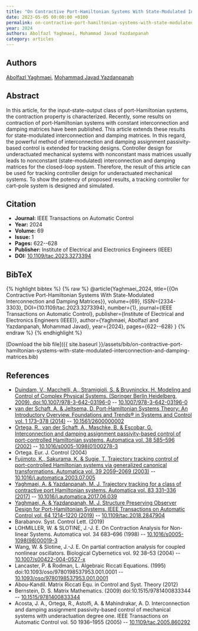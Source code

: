```yaml
---
title: "On Contractive Port-Hamiltonian Systems With State-Modulated Interconnection and Damping Matrices"
date: 2023-05-05 00:00:00 +0100
permalink: on-contractive-port-hamiltonian-systems-with-state-modulated-interconnection-and-damping-matrices
year: 2024
authors: Abolfazl Yaghmaei, Mohammad Javad Yazdanpanah
category: articles
---
```

 
## Authors
[Abolfazl Yaghmaei](authors/abolfazl-yaghmaei), [Mohammad Javad Yazdanpanah](authors/mohammad-javad-yazdanpanah)
 
## Abstract
In this article, for the input-state-output class of port-Hamiltonian systems, the contraction property is characterized. Recently, some results on contraction of port-Hamiltonian systems with constant interconnection and damping matrices have been published. This article extends these results for state-modulated interconnection and damping matrices. In this regard, the powerful method of interconnection and damping assignment passivity-based control is extended for tracking designs. Controller design for underactuated mechanical systems with nonconstant mass matrices usually leads to nonconstant (state-modulated) interconnection and damping matrices for the closed-loop system. Therefore, the result of this article can be used for tracking controller design for underactuated mechanical systems. To show the potency of proposed results, a tracking controller for cart–pole system is designed and simulated.
 
## Citation
- **Journal:** IEEE Transactions on Automatic Control
- **Year:** 2024
- **Volume:** 69
- **Issue:** 1
- **Pages:** 622--628
- **Publisher:** Institute of Electrical and Electronics Engineers (IEEE)
- **DOI:** [10.1109/tac.2023.3273394](https://doi.org/10.1109/tac.2023.3273394)
 
## BibTeX
{% highlight bibtex %}
{% raw %}
@article{Yaghmaei_2024,
  title={{On Contractive Port-Hamiltonian Systems With State-Modulated Interconnection and Damping Matrices}},
  volume={69},
  ISSN={2334-3303},
  DOI={10.1109/tac.2023.3273394},
  number={1},
  journal={IEEE Transactions on Automatic Control},
  publisher={Institute of Electrical and Electronics Engineers (IEEE)},
  author={Yaghmaei, Abolfazl and Yazdanpanah, Mohammad Javad},
  year={2024},
  pages={622--628}
}
{% endraw %}
{% endhighlight %}
 
[Download the bib file]({{ site.baseurl }}/assets/bib/on-contractive-port-hamiltonian-systems-with-state-modulated-interconnection-and-damping-matrices.bib)
 
## References
- [Duindam, V., Macchelli, A., Stramigioli, S. & Bruyninckx, H. Modeling and Control of Complex Physical Systems. (Springer Berlin Heidelberg, 2009). doi:10.1007/978-3-642-03196-0](modeling-and-control-of-complex-physical-systems) -- [10.1007/978-3-642-03196-0](https://doi.org/10.1007/978-3-642-03196-0)
- [van der Schaft, A. & Jeltsema, D. Port-Hamiltonian Systems Theory: An Introductory Overview. Foundations and Trends® in Systems and Control vol. 1 173–378 (2014)](port-hamiltonian-systems-theory-an-introductory-overview) -- [10.1561/2600000002](https://doi.org/10.1561/2600000002)
- [Ortega, R., van der Schaft, A., Maschke, B. & Escobar, G. Interconnection and damping assignment passivity-based control of port-controlled Hamiltonian systems. Automatica vol. 38 585–596 (2002)](interconnection-and-damping-assignment-passivity-based-control-of-port-controlled-hamiltonian-systems) -- [10.1016/s0005-1098(01)00278-3](https://doi.org/10.1016/s0005-1098(01)00278-3)
- Ortega. Eur. J. Control (2004)
- [Fujimoto, K., Sakurama, K. & Sugie, T. Trajectory tracking control of port-controlled Hamiltonian systems via generalized canonical transformations. Automatica vol. 39 2059–2069 (2003)](trajectory-tracking-control-of-port-controlled-hamiltonian-systems-via-generalized-canonical-transformations) -- [10.1016/j.automatica.2003.07.005](https://doi.org/10.1016/j.automatica.2003.07.005)
- [Yaghmaei, A. & Yazdanpanah, M. J. Trajectory tracking for a class of contractive port Hamiltonian systems. Automatica vol. 83 331–336 (2017)](trajectory-tracking-for-a-class-of-contractive-port-hamiltonian-systems) -- [10.1016/j.automatica.2017.06.039](https://doi.org/10.1016/j.automatica.2017.06.039)
- [Yaghmaei, A. & Yazdanpanah, M. J. Structure Preserving Observer Design for Port-Hamiltonian Systems. IEEE Transactions on Automatic Control vol. 64 1214–1220 (2019)](structure-preserving-observer-design-for-port-hamiltonian-systems) -- [10.1109/tac.2018.2847904](https://doi.org/10.1109/tac.2018.2847904)
- Barabanov. Syst. Control Lett. (2019)
- LOHMILLER, W. & SLOTINE, J.-J. E. On Contraction Analysis for Non-linear Systems. Automatica vol. 34 683–696 (1998) -- [10.1016/s0005-1098(98)00019-3](https://doi.org/10.1016/s0005-1098(98)00019-3)
- Wang, W. & Slotine, J.-J. E. On partial contraction analysis for coupled nonlinear oscillators. Biological Cybernetics vol. 92 38–53 (2004) -- [10.1007/s00422-004-0527-x](https://doi.org/10.1007/s00422-004-0527-x)
- Lancaster, P. & Rodman, L. Algebraic Riccati Equations. (1995) doi:10.1093/oso/9780198537953.001.0001 -- [10.1093/oso/9780198537953.001.0001](https://doi.org/10.1093/oso/9780198537953.001.0001)
- Abou-Kandil. Matrix Riccati Equ. in Control and Syst. Theory (2012)
- Bernstein, D. S. Matrix Mathematics. (2009) doi:10.1515/9781400833344 -- [10.1515/9781400833344](https://doi.org/10.1515/9781400833344)
- Acosta, J. A., Ortega, R., Astolfi, A. & Mahindrakar, A. D. Interconnection and damping assignment passivity-based control of mechanical systems with underactuation degree one. IEEE Transactions on Automatic Control vol. 50 1936–1955 (2005) -- [10.1109/tac.2005.860292](https://doi.org/10.1109/tac.2005.860292)

